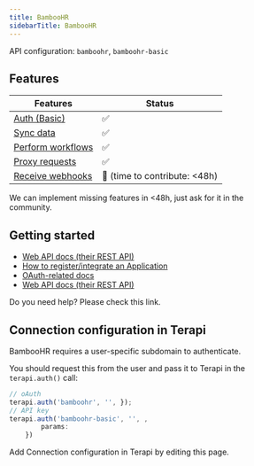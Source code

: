 ```yaml
---
title: BambooHR
sidebarTitle: BambooHR
---
```


API configuration: `bamboohr`, `bamboohr-basic`

## Features

| Features | Status |
| - | - |
| [Auth (Basic)](/integrate/guides/authorize-an-api) | ✅ |
| [Sync data](/integrate/guides/sync-data-from-an-api) | ✅ |
| [Perform workflows](/integrate/guides/perform-workflows-with-an-api) | ✅ |
| [Proxy requests](/integrate/guides/proxy-requests-to-an-api) | ✅ |
| [Receive webhooks](/integrate/guides/receive-webhooks-from-an-api) | 🚫 (time to contribute: &lt;48h) |

We can implement missing features in &lt;48h, just ask for it in the community.

## Getting started

-   [Web API docs (their REST API)](https://documentation.bamboohr.com/docs/getting-started)
-   [How to register/integrate an Application](https://documentation.bamboohr.com/docs#what-will-you-need-to-get-started)
-   [OAuth-related docs](https://documentation.bamboohr.com/page/single-sign-on-sso-with-openid-connect)
-   [Web API docs (their REST API)](https://documentation.bamboohr.com/reference/get-employee)

Do you need help? Please check this link.

## Connection configuration in Terapi

BambooHR requires a user-specific subdomain to authenticate.

You should request this from the user and pass it to Terapi in the `terapi.auth()` call:

```js
// oAuth
terapi.auth('bamboohr', '', });
// API key
terapi.auth('bamboohr-basic', '', ,
        params: 
    })
```

Add Connection configuration in Terapi by editing this page.
    
